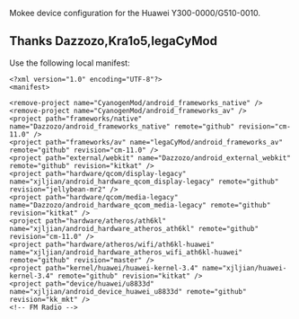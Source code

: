Mokee device configuration for the Huawei Y300-0000/G510-0010.

Thanks Dazzozo,Kra1o5,legaCyMod
---------------

Use the following local manifest:

    <?xml version="1.0" encoding="UTF-8"?>
    <manifest>

  <remote  name="github"
           fetch=".."
           review="review.cyanogenmod.org" />

    <remove-project name="CyanogenMod/android_frameworks_native" />
    <remove-project name="CyanogenMod/android_frameworks_av" />
    <project path="frameworks/native" name="Dazzozo/android_frameworks_native" remote="github" revision="cm-11.0" />
    <project path="frameworks/av" name="legaCyMod/android_frameworks_av" remote="github" revision="cm-11.0" />
    <project path="external/webkit" name="Dazzozo/android_external_webkit" remote="github" revision="kitkat" />
    <project path="hardware/qcom/display-legacy" name="xjljian/android_hardware_qcom_display-legacy" remote="github" revision="jellybean-mr2" />
    <project path="hardware/qcom/media-legacy" name="Dazzozo/android_hardware_qcom_media-legacy" remote="github" revision="kitkat" />
    <project path="hardware/atheros/ath6kl" name="xjljian/android_hardware_atheros_ath6kl" remote="github" revision="cm-11.0" />
    <project path="hardware/atheros/wifi/ath6kl-huawei" name="xjljian/android_hardware_atheros_wifi_ath6kl-huawei" remote="github" revision="master" />
    <project path="kernel/huawei/huawei-kernel-3.4" name="xjljian/huawei-kernel-3.4" remote="github" revision="kitkat" />
    <project path="device/huawei/u8833d" name="xjljian/android_device_huawei_u8833d" remote="github" revision="kk_mkt" />
    <!-- FM Radio -->
   <project path="hardware/qcom/fm" name="CyanogenMod/android_hardware_qcom_fm" remote="github" revision="cm-11.0" />
    </manifest>





